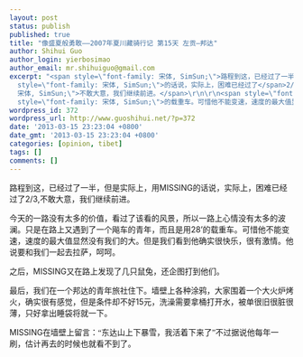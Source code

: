 ```yaml
---
layout: post
status: publish
published: true
title: "像盛夏般勇敢——2007年夏川藏骑行记 第15天 左贡—邦达"
author: Shihui Guo
author_login: yierbosimao
author_email: mr.shihuiguo@gmail.com
excerpt: "<span style=\"font-family: 宋体, SimSun;\">路程到这，已经过了一半，但是实际上，用</span>MISSING<span
  style=\"font-family: 宋体, SimSun;\">的话说，实际上，困难已经过了</span>2/3,<span style=\"font-family:
  宋体, SimSun;\">不敢大意，我们继续前进。</span>\r\n\r\n<span style=\"font-family: 宋体, SimSun;\">今天的一路没有太多的价值，看过了该看的风景，所以一路上心情没有太多的波澜。只是在路上又遇到了一个飚车的青年，而且是用</span>28’<span
  style=\"font-family: 宋体, SimSun;\">的载重车。可惜他不能变速，速度的最大值显然没有我们的大。但是我们看到他确实很快乐，很有激情。他说要和我们一起去拉萨，呵呵。</span>\r\n\r\n"
wordpress_id: 372
wordpress_url: http://www.guoshihui.net/?p=372
date: '2013-03-15 23:23:04 +0800'
date_gmt: '2013-03-15 23:23:04 +0800'
categories: [opinion, tibet]
tags: []
comments: []
---
```

<p><span style="font-family: 宋体, SimSun;">路程到这，已经过了一半，但是实际上，用</span>MISSING<span style="font-family: 宋体, SimSun;">的话说，实际上，困难已经过了</span>2/3,<span style="font-family: 宋体, SimSun;">不敢大意，我们继续前进。</span></p>
<p><span style="font-family: 宋体, SimSun;">今天的一路没有太多的价值，看过了该看的风景，所以一路上心情没有太多的波澜。只是在路上又遇到了一个飚车的青年，而且是用</span>28’<span style="font-family: 宋体, SimSun;">的载重车。可惜他不能变速，速度的最大值显然没有我们的大。但是我们看到他确实很快乐，很有激情。他说要和我们一起去拉萨，呵呵。</span></p>
<p><a id="more"></a><a id="more-372"></a></p>
<p><span style="font-family: 宋体, SimSun;">之后，</span>MISSING<span style="font-family: 宋体, SimSun;">又在路上发现了几只鼠兔，还企图打到他们。</span></p>
<p><span style="font-family: 宋体, SimSun;">最后，我们在一个邦达的青年旅社住下。墙壁上各种涂鸦，大家围着一个大火炉烤火，确实很有感觉，但是条件却不好</span>15<span style="font-family: 宋体, SimSun;">元，洗澡需要拿桶打开水，被单很旧很脏很薄，只好拿出睡袋将就一下。</span></p>
<p>MISSING<span style="font-family: 宋体, SimSun;">在墙壁上留言：“东达山上下暴雪，我活着下来了”不过据说他每年一刷，估计再去的时候也就看不到了。</span></p>
